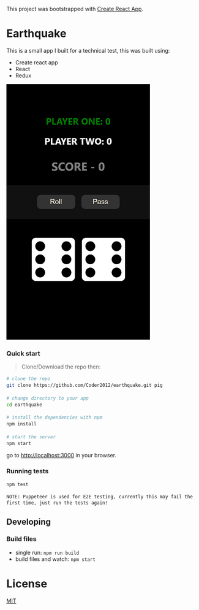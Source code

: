 This project was bootstrapped with [Create React App](https://github.com/facebook/create-react-app).

# Earthquake

This is a small app I built for a technical test, this was built using:

* Create react app
* React
* Redux

![alt text](https://github.com/Coder2012/pig/blob/master/screenshots/pig_game-mobile.png "PIG screenshot")

### Quick start

> Clone/Download the repo then:

```bash
# clone the repo
git clone https://github.com/Coder2012/earthquake.git pig

# change directory to your app
cd earthquake

# install the dependencies with npm
npm install

# start the server
npm start
```

go to [http://localhost:3000](http://localhost:3000) in your browser.

### Running tests

```
npm test

NOTE: Puppeteer is used for E2E testing, currently this may fail the first time, just run the tests again!
```

## Developing

### Build files

* single run: `npm run build`
* build files and watch: `npm start`

# License

[MIT](/LICENSE)
